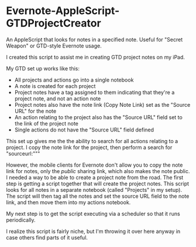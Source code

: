 Evernote-AppleScript-GTDProjectCreator
======================================

An AppleScript that looks for notes in a specified note. Useful for "Secret Weapon" or GTD-style Evernote usage.

I created this script to assist me in creating GTD project notes on my iPad.

My GTD set up works like this:
* All projects and actions go into a single notebook
* A note is created for each project
* Project notes have a tag assigned to them indicating that they're a project note, and not an action note
* Project notes also have the note link (Copy Note Link) set as the "Source URL" for the note
* An action relating to the project also has the "Source URL" field set to the link of the project note
* Single actions do not have the "Source URL" field defined

This set up gives me the the ability to search for all actions relating to a project. I copy the note link for the project, then perform a search for "sourceurl:"<project note link>""

However, the mobile clients for Evernote don't allow you to copy the note link for notes, only the *public* sharing link, which also makes the note public. I needed a way to be able to create a project note from the road. The first step is getting a script together that will create the project notes. This script looks for all notes in a separate notebook (called "Projects" in my setup). The script will then tag all the notes and set the source URL field to the note link, and then move them into my actions notebook.

My next step is to get the script executing via a scheduler so that it runs periodically.

I realize this script is fairly niche, but I'm throwing it over here anyway in case others find parts of it useful.
